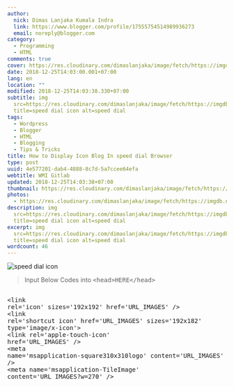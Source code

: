 ```yaml
---
author:
  nick: Dimas Lanjaka Kumala Indra
  link: https://www.blogger.com/profile/17555754514989936273
  email: noreply@blogger.com
category:
  - Programming
  - HTML
comments: true
cover: https://res.cloudinary.com/dimaslanjaka/image/fetch/https://imgdb.net/images/4624.png
date: 2018-12-25T14:03:00.001+07:00
lang: en
location: ""
modified: 2018-12-25T14:03:38.330+07:00
subtitle: img
  src=https://res.cloudinary.com/dimaslanjaka/image/fetch/https://imgdb.net/images/4624.png
  title=speed dial icon alt=speed dial
tags:
  - Wordpress
  - Blogger
  - HTML
  - Blogging
  - Tips & Tricks
title: How to Display Icon Blog In speed dial Browser
type: post
uuid: 4e577201-dab4-4888-8c7d-5a7ccee64efa
webtitle: WMI Gitlab
updated: 2018-12-25T14:03:38+07:00
thumbnail: https://res.cloudinary.com/dimaslanjaka/image/fetch/https://imgdb.net/images/4624.png
photos:
  - https://res.cloudinary.com/dimaslanjaka/image/fetch/https://imgdb.net/images/4624.png
description: img
  src=https://res.cloudinary.com/dimaslanjaka/image/fetch/https://imgdb.net/images/4624.png
  title=speed dial icon alt=speed dial
excerpt: img
  src=https://res.cloudinary.com/dimaslanjaka/image/fetch/https://imgdb.net/images/4624.png
  title=speed dial icon alt=speed dial
wordcount: 46
---
```


<img src="https://res.cloudinary.com/dimaslanjaka/image/fetch/https://imgdb.net/images/4624.png" title="speed dial icon" alt="speed dial icon"><blockquote> Input Below Codes into <kbd>&lt;head&gt;HERE&lt;/head&gt;</kbd></blockquote> <pre><br>&lt;link rel='icon' sizes='192x192' href='URL_IMAGES' /&gt;<br>&lt;link rel='shortcut icon' href='URL_IMAGES' sizes='192x182' type='image/x-icon'&gt;<br>&lt;link rel='apple-touch-icon' href='URL_IMAGES' /&gt;<br>&lt;meta name='msapplication-square310x310logo' content='URL_IMAGES' /&gt;<br>&lt;meta name='msapplication-TileImage' content='URL_IMAGES?w=270' /&gt;<br></pre>